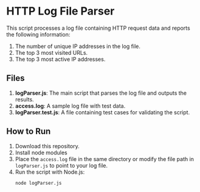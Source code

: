 # HTTP Log File Parser

This script processes a log file containing HTTP request data and reports the following information:

1. The number of unique IP addresses in the log file.
2. The top 3 most visited URLs.
3. The top 3 most active IP addresses.

## Files

1. **logParser.js**: The main script that parses the log file and outputs the results.
2. **access.log**: A sample log file with test data.
3. **logParser.test.js**: A file containing test cases for validating the script.

## How to Run

1. Download this repository.
2. Install node modules
3. Place the `access.log` file in the same directory or modify the file path in `logParser.js` to point to your log file.
4. Run the script with Node.js:
   ```bash
   node logParser.js
